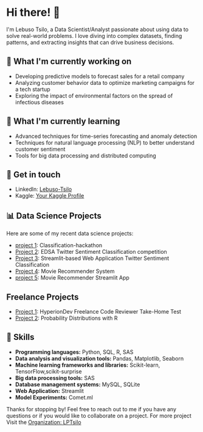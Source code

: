 # Hi there! 👋

I'm Lebuso Tsilo, a Data Scientist/Analyst passionate about using data to solve real-world problems. I love diving into complex datasets, finding patterns, and extracting insights that can drive business decisions. 

## 🔭 What I'm currently working on
- Developing predictive models to forecast sales for a retail company
- Analyzing customer behavior data to optimize marketing campaigns for a tech startup
- Exploring the impact of environmental factors on the spread of infectious diseases

## 🌱 What I'm currently learning
- Advanced techniques for time-series forecasting and anomaly detection
- Techniques for natural language processing (NLP) to better understand customer sentiment
- Tools for big data processing and distributed computing

## 💬 Get in touch
- LinkedIn: [Lebuso-Tsilo](https://www.linkedin.com/in/lebuso-tsilo)
- Kaggle: [Your Kaggle Profile](https://www.kaggle.com/lebusotsilo/)

## 📊 Data Science Projects
Here are some of my recent data science projects:

- [project 1](https://github.com/philiase/EDSA-2201-2207-classification-hackathon): Classification-hackathon
- [Project 2](https://github.com/LPTsilo/Classification_Sprint_2207FTDS_Team_ES2): EDSA Twitter Sentiment Classification competition
- [Project 3](https://github.com/LPTsilo/classification-predict-streamlit-template): Streamlit-based Web Application Twitter Sentiment Classification
- [Project 4](https://github.com/CaitMc/Team_ES2_Unsupervised_Predict): Movie Recommender System
- [project 5](https://github.com/CaitMc/unsupervised-predict-streamlit-template): Movie Recommender Streamlit App

## Freelance Projects
- [Project 1](https://github.com/philiase/HyperionDev): HyperionDev Freelance Code Reviewer Take-Home Test
- [Project 2](https://github.com/philiase/Probability-Distributions-with-R): Probability Distributions with R

## 🚀 Skills
- **Programming languages:** Python, SQL, R, SAS
- **Data analysis and visualization tools:** Pandas, Matplotlib, Seaborn
- **Machine learning frameworks and libraries:** Scikit-learn, TensorFlow,scikit-surprise
- **Big data processing tools:** SAS
- **Database management systems:** MySQL, SQLite
- **Web Application:** Streamlit
- **Model Experiments:** Comet.ml 

Thanks for stopping by! Feel free to reach out to me if you have any questions or if you would like to collaborate on a project.
For more project Visit the [Organization: LPTsilo](https://github.com/LPTsilo)
